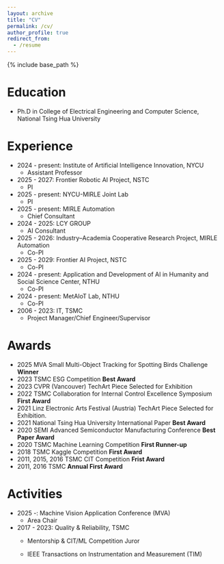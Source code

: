 ```yaml
---
layout: archive
title: "CV"
permalink: /cv/
author_profile: true
redirect_from:
  - /resume
---
```


{% include base_path %}

<script>
 window.difyChatbotConfig = { 
  token: 'FLDVs1lMPmClxxJW'
 }
</script>
<script
 src="https://udify.app/embed.min.js"
 id="FLDVs1lMPmClxxJW"
 defer>
</script>

Education
======
* Ph.D in College of Electrical Engineering and Computer Science, National Tsing Hua University

Experience
======
* 2024 - present: Institute of Artificial Intelligence Innovation, NYCU
  * Assistant Professor
* 2025 - 2027: Frontier Robotic AI Project, NSTC
  * PI
* 2025 - present: NYCU-MIRLE Joint Lab
  * PI
* 2025 - present: MIRLE Automation
  * Chief Consultant
* 2024 - 2025: LCY GROUP
  * AI Consultant
* 2025 - 2026: Industry–Academia Cooperative Research Project, MIRLE Automation
  * Co-PI
* 2025 - 2029: Frontier AI Project, NSTC
  * Co-PI
* 2024 - present: Application and Development of AI in Humanity and Social Science Center, NTHU
  * Co-PI
* 2024 - present: MetAIoT Lab, NTHU
  * Co-PI
* 2006 - 2023: IT, TSMC
  * Project Manager/Chief Engineer/Supervisor

Awards
======
* 2025 MVA Small Multi-Object Tracking for Spotting Birds Challenge **Winner**
* 2023 TSMC ESG Competition **Best Award**
* 2023 CVPR (Vancouver) TechArt Piece Selected for Exhibition
* 2022 TSMC Collaboration for Internal Control Excellence Symposium **First Award**
* 2021 Linz Electronic Arts Festival (Austria) TechArt Piece Selected for Exhibition.
* 2021 National Tsing Hua University International Paper **Best Award**
* 2020 SEMI Advanced Semiconductor Manufacturing Conference **Best Paper Award**
* 2020 TSMC Machine Learning Competition **First Runner-up**
* 2018 TSMC Kaggle Competition **First Award**
* 2011, 2015, 2016 TSMC CIT Competition **Frist Award**
* 2011, 2016 TSMC **Annual First Award**

Activities
======
* 2025 -: Machine Vision Application Conference (MVA)
  * Area Chair
* 2017 - 2023: Quality & Reliability, TSMC
  * Mentorship & CIT/ML Competition Juror

  * IEEE Transactions on Instrumentation and Measurement (TIM)
